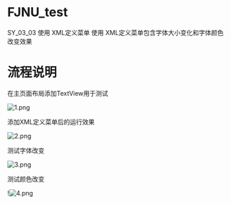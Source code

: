 # FJNU_test
SY_03_03 使用 XML定义菜单
使用 XML定义菜单包含字体大小变化和字体颜色改变效果

# 流程说明

在主页面布局添加TextView用于测试

![1.png](https://i.loli.net/2020/11/03/MCHfyukRJVDap2d.png)

添加XML定义菜单后的运行效果

![2.png](https://i.loli.net/2020/11/03/1f2XIFPgJEySkm6.png)

测试字体改变



![3.png](https://i.loli.net/2020/11/03/uUbPkeStiqxYXAM.png)

测试颜色改变

!![4.png](https://i.loli.net/2020/11/03/OFRTbVucCN8xwmh.png)